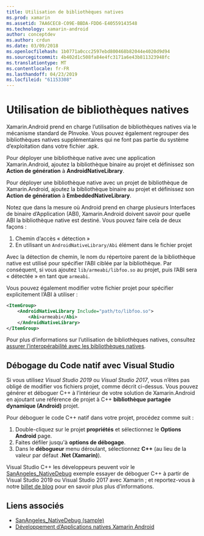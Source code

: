 ```yaml
---
title: Utilisation de bibliothèques natives
ms.prod: xamarin
ms.assetid: 7AA6CEC8-C09E-BBDA-FDD6-E40559143548
ms.technology: xamarin-android
author: conceptdev
ms.author: crdun
ms.date: 03/09/2018
ms.openlocfilehash: 1b0771a0ccc2597ebd800468b82044e4020d9d94
ms.sourcegitcommit: 4b402d1c508fa84e4fc3171a6e43b811323948fc
ms.translationtype: MT
ms.contentlocale: fr-FR
ms.lasthandoff: 04/23/2019
ms.locfileid: "61153308"
---
```

# <a name="using-native-libraries"></a>Utilisation de bibliothèques natives

Xamarin.Android prend en charge l’utilisation de bibliothèques natives via le mécanisme standard de PInvoke. Vous pouvez également regrouper des bibliothèques natives supplémentaires qui ne font pas partie du système d’exploitation dans votre fichier .apk.

Pour déployer une bibliothèque native avec une application Xamarin.Android, ajoutez la bibliothèque binaire au projet et définissez son **Action de génération** à **AndroidNativeLibrary**.

Pour déployer une bibliothèque native avec un projet de bibliothèque de Xamarin.Android, ajoutez la bibliothèque binaire au projet et définissez son **Action de génération** à **EmbeddedNativeLibrary**.

Notez que dans la mesure où Android prend en charge plusieurs Interfaces de binaire d’Application (ABI), Xamarin.Android doivent savoir pour quelle ABI la bibliothèque native est destiné.
Vous pouvez faire cela de deux façons :

1.  Chemin d’accès « détection »
1.  En utilisant un `AndroidNativeLibrary/Abi` élément dans le fichier projet


Avec la détection de chemin, le nom du répertoire parent de la bibliothèque native est utilisé pour spécifier l’ABI ciblée par la bibliothèque. Par conséquent, si vous ajoutez `lib/armeabi/libfoo.so` au projet, puis l’ABI sera « détectée » en tant que `armeabi`.

Vous pouvez également modifier votre fichier projet pour spécifier explicitement l’ABI à utiliser :

```xml
<ItemGroup>
    <AndroidNativeLibrary Include="path/to/libfoo.so">
        <Abi>armeabi</Abi>
    </AndroidNativeLibrary>
</ItemGroup>
```

Pour plus d’informations sur l’utilisation de bibliothèques natives, consultez [assurer l’interopérabilité avec les bibliothèques natives](https://www.mono-project.com/docs/advanced/pinvoke/).

## <a name="debugging-native-code-with-visual-studio"></a>Débogage du Code natif avec Visual Studio

Si vous utilisez *Visual Studio 2019* ou *Visual Studio 2017*, vous n’êtes pas obligé de modifier vos fichiers projet, comme décrit ci-dessus.
Vous pouvez générer et déboguer C++ à l’intérieur de votre solution de Xamarin.Android en ajoutant une référence de projet à C++ **bibliothèque partagée dynamique (Android)** projet.

Pour déboguer le code C++ natif dans votre projet, procédez comme suit :

1. Double-cliquez sur le projet **propriétés** et sélectionnez le **Options Android** page.
2. Faites défiler jusqu'à **options de débogage**.
3. Dans le **débogueur** menu déroulant, sélectionnez **C++** (au lieu de la valeur par défaut **.Net (Xamarin)**).

Visual Studio C++ les développeurs peuvent voir le [SanAngeles_NativeDebug](https://developer.xamarin.com/samples/monodroid/SanAngeles_NDK/) exemple essayer de déboguer C++ à partir de Visual Studio 2019 ou Visual Studio 2017 avec Xamarin ; et reportez-vous à notre [billet de blog](https://blog.xamarin.com/build-and-debug-c-libraries-in-xamarin-android-apps-with-visual-studio-2015/) pour en savoir plus plus d’informations.



## <a name="related-links"></a>Liens associés

- [SanAngeles_NativeDebug (sample)](https://developer.xamarin.com/samples/monodroid/SanAngeles_NDK/)
- [Développement d’Applications natives Xamarin Android](https://blogs.msdn.microsoft.com/vcblog/2015/02/23/developing-xamarin-android-native-applications/)
